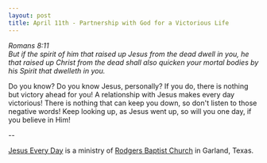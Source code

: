 ```yaml
---
layout: post
title: April 11th - Partnership with God for a Victorious Life
---
```


_Romans 8:11  
But if the spirit of him that raised up Jesus from the dead dwell in
you, he that raised up Christ from the dead shall also quicken your
mortal bodies by his Spirit that dwelleth in you._

Do you know? Do you know Jesus, personally? If you do, there is
nothing but victory ahead for you! A relationship with Jesus makes
every day victorious! There is nothing that can keep you down, so
don't listen to those negative words! Keep looking up, as Jesus went
up, so will you one day, if you believe in Him!

 --

<a href=http://jesuseveryday.net>Jesus Every Day</a> is a ministry of <a href=http://rodgersbaptist.net>Rodgers Baptist Church</a> in Garland, Texas.
